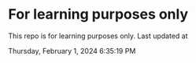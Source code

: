 # For learning purposes only
This repo is for learning purposes only.
Last updated at

Thursday, February 1, 2024 6:35:19 PM

